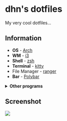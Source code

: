 <h1>dhn's dotfiles</h1>
My very cool dotfiles...

<h2>Information</h2>
<ul>
  <li><b>OS</b> - <a href="https://archlinux.org/download/">Arch</a></li>
  <li><b>WM</b> - <a href="https://i3wm.org/">i3</a></li>
  <li><b>Shell</b> - <a href="https://www.zsh.org/">zsh</a></li>
  <li><b>Terminal</b> - <a href="https://sw.kovidgoyal.net/kitty/">kitty</a></li>
  <li></b>File Manager</b> - <a href="https://github.com/ranger/ranger">ranger</a></li>
  <li><b>Bar</b> - <a href="https://github.com/polybar/polybar">Polybar</a></li>
</ul>
<details><summary><b>Other programs</b></summary>
  <ul>
    <li><b>Launcher</b> - <a href="https://github.com/davatorium/rofi">rofi</a></li>
    <li><b>Video Player</b> - <a href="https://mpv.io/">mpv</a></li>
    <li><b>Text Editor</b> - <a href="https://neovim.io/">nvim</a></li>
    <li><b>Shell Framework </b> - <a href="https://ohmyz.sh/">oh-my-zsh</a></li>
    <li><b>Music Daemon</b> - <a href="https://wiki.archlinux.org/title/Music_Player_Daemon">mpd</a></li>
    <li><b>Music Player</b> - <a href="https://wiki.archlinux.org/title/ncmpcpp">ncmpcpp</a></li>
    <li><b>Image Viewer</b> - <a href="https://wiki.archlinux.org/title/sxiv">sxiv</a></li>
  </ul>
</details>

<h2>Screenshot</h2>
<img src="https://user-images.githubusercontent.com/35077353/184523736-5fb71279-4674-450e-9a69-b0e16957fb9f.png">
